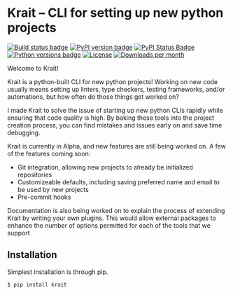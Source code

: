 # Krait – CLI for setting up new python projects

[![Build status badge](https://img.shields.io/github/workflow/status/taliamax/krait/build)](https://github.com/taliamax/krait/actions?query=workflow%3Abuild)
[![PyPI version badge](https://img.shields.io/pypi/v/krait)](https://pypi.org/project/krait/)
[![PyPI Status Badge](https://img.shields.io/pypi/status/krait)](https://pypi.org/project/krait/)
[![Python versions badge](https://img.shields.io/pypi/pyversions/krait)](https://github.com/taliamax/krait)
[![License](https://img.shields.io/github/license/taliamax/krait)](https://github.com/taliamax/krait/blob/master/LICENSE)
[![Downloads per month](https://img.shields.io/pypi/dm/krait)](https://pypi.org/project/krait/)

Welcome to Krait!

Krait is a python-built CLI for new python projects! Working on new code usually means setting up linters, type checkers, testing frameworks, and/or automations, but how often do those things get worked on?

I made Krait to solve the issue of starting up new python CLIs rapidly while ensuring that code quality is high. By baking these tools into the project creation process, you can find mistakes and issues early on and save time debugging.

Krait is currently in Alpha, and new features are still being worked on. A few of the features coming soon:

- Git integration, allowing new projects to already be initialized repositories
- Customizeable defaults, including saving preferred name and email to be used by new projects
- Pre-commit hooks

Documentation is also being worked on to explain the process of extending Krait by writing your own plugins. This would allow external packages to enhance the number of options permitted for each of the tools that we support


## Installation

Simplest installation is through pip.

```bash
$ pip install krait
```
